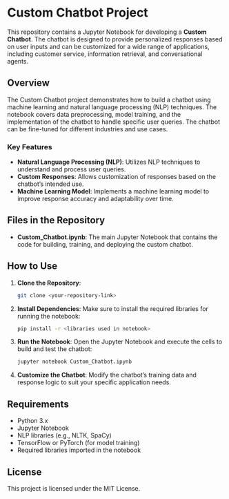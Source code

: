 # Custom Chatbot Project

This repository contains a Jupyter Notebook for developing a **Custom Chatbot**. The chatbot is designed to provide personalized responses based on user inputs and can be customized for a wide range of applications, including customer service, information retrieval, and conversational agents.

## Overview

The Custom Chatbot project demonstrates how to build a chatbot using machine learning and natural language processing (NLP) techniques. The notebook covers data preprocessing, model training, and the implementation of the chatbot to handle specific user queries. The chatbot can be fine-tuned for different industries and use cases.

### Key Features
- **Natural Language Processing (NLP)**: Utilizes NLP techniques to understand and process user queries.
- **Custom Responses**: Allows customization of responses based on the chatbot’s intended use.
- **Machine Learning Model**: Implements a machine learning model to improve response accuracy and adaptability over time.

## Files in the Repository

- **Custom_Chatbot.ipynb**: The main Jupyter Notebook that contains the code for building, training, and deploying the custom chatbot.

## How to Use

1. **Clone the Repository**:
   ```bash
   git clone <your-repository-link>
   ```

2. **Install Dependencies**: Make sure to install the required libraries for running the notebook:
   ```bash
   pip install -r <libraries used in notebook>
   ```

3. **Run the Notebook**: Open the Jupyter Notebook and execute the cells to build and test the chatbot:
   ```bash
   jupyter notebook Custom_Chatbot.ipynb
   ```

4. **Customize the Chatbot**: Modify the chatbot’s training data and response logic to suit your specific application needs.

## Requirements

- Python 3.x
- Jupyter Notebook
- NLP libraries (e.g., NLTK, SpaCy)
- TensorFlow or PyTorch (for model training)
- Required libraries imported in the notebook

## License

This project is licensed under the MIT License.
